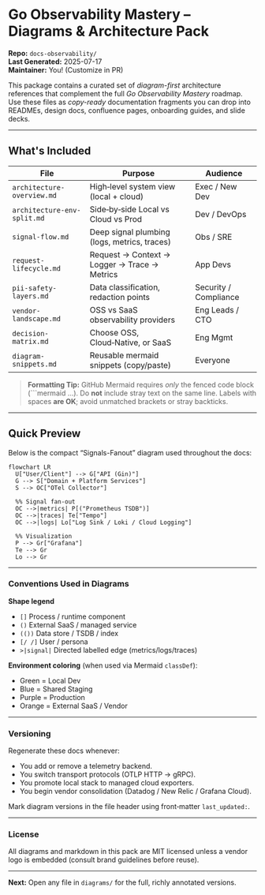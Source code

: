 # Go Observability Mastery – Diagrams & Architecture Pack

**Repo:** `docs-observability/`  
**Last Generated:** 2025-07-17  
**Maintainer:** You! (Customize in PR)  

This package contains a curated set of *diagram-first* architecture references that complement the full *Go Observability Mastery* roadmap.  
Use these files as *copy-ready* documentation fragments you can drop into READMEs, design docs, confluence pages, onboarding guides, and slide decks.

---

## What's Included

| File | Purpose | Audience |
|------|---------|----------|
| `architecture-overview.md` | High‑level system view (local + cloud) | Exec / New Dev |
| `architecture-env-split.md` | Side‑by‑side Local vs Cloud vs Prod | Dev / DevOps |
| `signal-flow.md` | Deep signal plumbing (logs, metrics, traces) | Obs / SRE |
| `request-lifecycle.md` | Request → Context → Logger → Trace → Metrics | App Devs |
| `pii-safety-layers.md` | Data classification, redaction points | Security / Compliance |
| `vendor-landscape.md` | OSS vs SaaS observability providers | Eng Leads / CTO |
| `decision-matrix.md` | Choose OSS, Cloud‑Native, or SaaS | Eng Mgmt |
| `diagram-snippets.md` | Reusable mermaid snippets (copy/paste) | Everyone |

> **Formatting Tip:** GitHub Mermaid requires *only* the fenced code block (```mermaid ...). Do **not** include stray text on the same line. Labels with spaces **are OK**; avoid unmatched brackets or stray backticks.

---

## Quick Preview

Below is the compact “Signals-Fanout” diagram used throughout the docs:

```mermaid
flowchart LR
  U["User/Client"] --> G["API (Gin)"]
  G --> S["Domain + Platform Services"]
  S --> OC["OTel Collector"]

  %% Signal fan-out
  OC -->|metrics| P[("Prometheus TSDB")]
  OC -->|traces| Te["Tempo"]
  OC -->|logs| Lo["Log Sink / Loki / Cloud Logging"]

  %% Visualization
  P --> Gr["Grafana"]
  Te --> Gr
  Lo --> Gr
```

---

### Conventions Used in Diagrams

**Shape legend**  
- `[]` Process / runtime component  
- `()` External SaaS / managed service  
- `(())` Data store / TSDB / index  
- `[/ /]` User / persona  
- `>|signal|` Directed labelled edge (metrics/logs/traces)  

**Environment coloring** (when used via Mermaid `classDef`):  
- Green = Local Dev  
- Blue = Shared Staging  
- Purple = Production  
- Orange = External SaaS / Vendor  

---

### Versioning

Regenerate these docs whenever:  
- You add or remove a telemetry backend.  
- You switch transport protocols (OTLP HTTP → gRPC).  
- You promote local stack to managed cloud exporters.  
- You begin vendor consolidation (Datadog / New Relic / Grafana Cloud).  

Mark diagram versions in the file header using front‑matter `last_updated:`.

---

### License

All diagrams and markdown in this pack are MIT licensed unless a vendor logo is embedded (consult brand guidelines before reuse).

---

**Next:** Open any file in `diagrams/` for the full, richly annotated versions.
